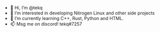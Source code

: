 - 👋 Hi, I’m @tekq
- 👀 I’m interested in developing Nitrogen Linux and other side projects
- 🌱 I’m currently learning C++, Rust, Python and HTML.
- 📫 Msg me on discord! tekq#7257 

<!---
tekq/tekq is a ✨ special ✨ repository because its `README.md` (this file) appears on your GitHub profile.
You can click the Preview link to take a look at your changes.
--->
